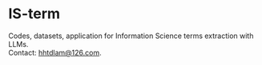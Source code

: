# IS-term
Codes, datasets, application for Information Science terms extraction with LLMs.    
Contact: hhtdlam@126.com.

